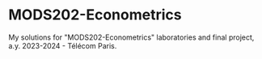# MODS202-Econometrics
My solutions for "MODS202-Econometrics" laboratories and final project, a.y. 2023-2024 - Télécom Paris.
